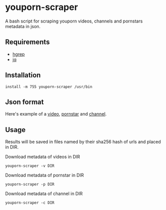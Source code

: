 # youporn-scraper

A bash script for scraping youporn videos, channels and pornstars metadata in json.

## Requirements

 - [hgrep](https://github.com/TUVIMEN/hgrep)
 - [jq](https://github.com/stedolan/jq)

## Installation

    install -m 755 youporn-scraper /usr/bin

## Json format

Here's example of a [video](video-example.json), [pornstar](pornstar-example.json) and [channel](channel-example.json).

## Usage

Results will be saved in files named by their sha256 hash of urls and placed in DIR.

Download metadata of videos in DIR

    youporn-scraper -v DIR

Download metadata of pornstar in DIR

    youporn-scraper -p DIR

Download metadata of channel in DIR

    youporn-scraper -c DIR
